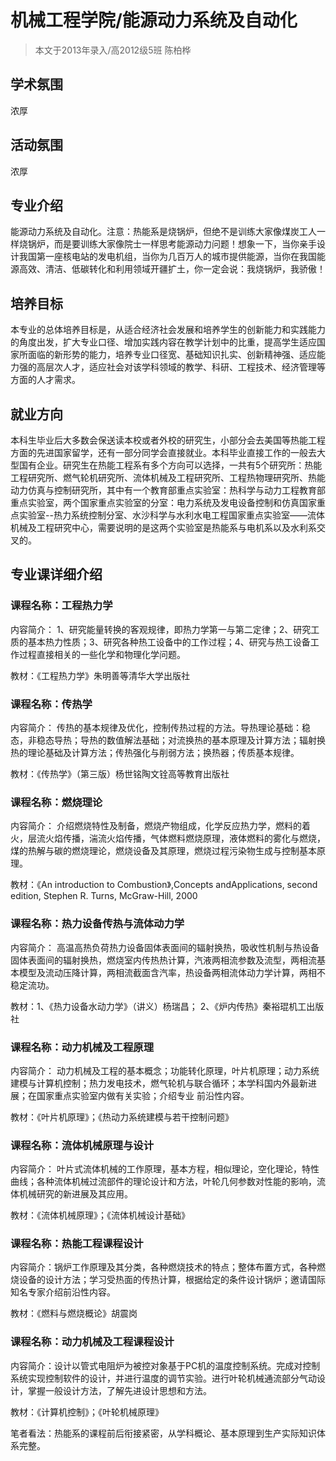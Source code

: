 # 机械工程学院/能源动力系统及自动化

> 本文于2013年录入/高2012级5班 陈柏桦

## 学术氛围

浓厚 

 

## 活动氛围

浓厚 

 

## 专业介绍 

能源动力系统及自动化。注意：热能系是烧锅炉，但绝不是训练大家像煤炭工人一样烧锅炉，而是要训练大家像院士一样思考能源动力问题！想象一下，当你亲手设计我国第一座核电站的发电机组，当你为几百万人的城市提供能源，当你在我国能源高效、清洁、低碳转化和利用领域开疆扩土，你一定会说：我烧锅炉，我骄傲！

 

## 培养目标

本专业的总体培养目标是，从适合经济社会发展和培养学生的创新能力和实践能力的角度出发，扩大专业口径、增加实践内容在教学计划中的比重，提高学生适应国家所面临的新形势的能力，培养专业口径宽、基础知识扎实、创新精神强、适应能力强的高层次人才，适应社会对该学科领域的教学、科研、工程技术、经济管理等方面的人才需求。

 

## 就业方向

本科生毕业后大多数会保送读本校或者外校的研究生，小部分会去美国等热能工程方面的先进国家留学，还有一部分同学会直接就业。本科毕业直接工作的一般去大型国有企业。研究生在热能工程系有多个方向可以选择，一共有5个研究所：热能工程研究所、燃气轮机研究所、流体机械及工程研究所、工程热物理研究所、热能动力仿真与控制研究所，其中有一个教育部重点实验室：热科学与动力工程教育部重点实验室，两个国家重点实验室的分室：电力系统及发电设备控制和仿真国家重点实验室--热力系统控制分室、水沙科学与水利水电工程国家重点实验室——流体机械及工程研究中心，需要说明的是这两个实验室是热能系与电机系以及水利系交叉的。

 

## 专业课详细介绍

### 课程名称：工程热力学

内容简介： 1、研究能量转换的客观规律，即热力学第一与第二定律；2、研究工质的基本热力性质；3、研究各种热工设备中的工作过程；4、研究与热工设备工作过程直接相关的一些化学和物理化学问题。

教材：《工程热力学》朱明善等清华大学出版社

 

### 课程名称：传热学

内容简介： 传热的基本规律及优化，控制传热过程的方法。导热理论基础：稳态，非稳态导热；导热的数值解法基础；对流换热的基本原理及计算方法；辐射换热的理论基础及计算方法；传热强化与削弱方法；换热器；传质基本规律。

教材：《传热学》（第三版）杨世铭陶文铨高等教育出版社

 

### 课程名称：燃烧理论

内容简介： 介绍燃烧特性及制备，燃烧产物组成，化学反应热力学，燃料的着火，层流火焰传播，湍流火焰传播，气体燃料燃烧原理，液体燃料的雾化与燃烧，煤的热解与碳的燃烧理论，燃烧设备及其原理，燃烧过程污染物生成与控制基本原理。

教材：《An introduction to Combustion》,Concepts andApplications, second edition, Stephen R. Turns, McGraw-Hill, 2000

 

### 课程名称：热力设备传热与流体动力学

内容简介： 高温高热负荷热力设备固体表面间的辐射换热，吸收性机制与热设备固体表面间的辐射换热，燃烧室内传热热计算，汽液两相流参数及流型，两相流基本模型及流动压降计算，两相流截面含汽率，热设备两相流体动力学计算，两相不稳定流功。

教材：1、《热力设备水动力学》（讲义）杨瑞昌； 2、《炉内传热》秦裕琨机工出版社

 

### 课程名称：动力机械及工程原理

内容简介： 动力机械及工程的基本概念；功能转化原理，叶片机原理；动力系统建模与计算机控制；热力发电技术，燃气轮机与联合循环；本学科国内外最新进展；在国家重点实验室内做有关实验；介绍专业 前沿性内容。

教材：《叶片机原理》；《热动力系统建模与若干控制问题》

 

### 课程名称：流体机械原理与设计

内容简介： 叶片式流体机械的工作原理，基本方程，相似理论，空化理论，特性曲线；各种流体机械过流部件的理论设计和方法，叶轮几何参数对性能的影响，流体机械研究的新进展及其应用。

教材：《流体机械原理》；《流体机械设计基础》

 

### 课程名称：热能工程课程设计

内容简介：锅炉工作原理及其分类，各种燃烧技术的特点；整体布置方式，各种燃烧设备的设计方法；学习受热面的传热计算，根据给定的条件设计锅炉；邀请国际知名专家介绍前沿性内容。

教材：《燃料与燃烧概论》胡震岗

 

### 课程名称：动力机械及工程课程设计

内容简介：设计以管式电阻炉为被控对象基于PC机的温度控制系统。完成对控制系统实现控制软件的设计，并进行温度的调节实验。进行叶轮机械通流部分气动设计，掌握一般设计方法，了解先进设计思想和方法。

教材：《计算机控制》；《叶轮机械原理》

笔者看法：热能系的课程前后衔接紧密，从学科概论、基本原理到生产实际知识体系完整。    